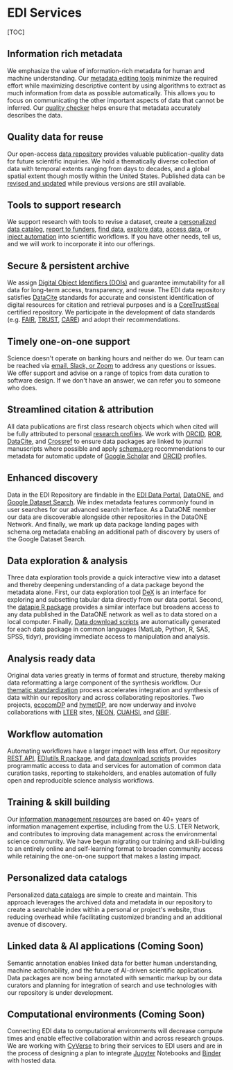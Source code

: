 # EDI Services

[TOC]

## Information rich metadata

We emphasize the value of information-rich metadata for human and machine understanding. Our [metadata editing tools](/templates/resources/creating-metadata-for-publication.md) minimize the required effort while maximizing descriptive content by using algorithms to extract as much information from data as possible automatically. This allows you to focus on communicating the other important aspects of data that cannot be inferred. Our [quality checker](/templates/resources/evaluating-a-data-package.md) helps ensure that metadata accurately describes the data.

## Quality data for reuse

Our open-access [data repository](https://portal.edirepository.org/nis/home.jsp) provides valuable publication-quality data for future scientific inquiries. We hold a thematically diverse collection of data with temporal extents ranging from days to decades, and a global spatial extent though mostly within the United States. Published data can be [revised and updated](/templates/resources/updating-a-data-package.md) while previous versions are still available.

## Tools to support research

We support research with tools to revise a dataset, create a [personalized data catalog](/templates/resources/create-a-data-catalog.md), [report to funders](/templates/resources/reporting-to-funders.md), [find data](/templates/resources/finding-data.md), [explore data](/templates/resources/data-exploration.md), [access data](/templates/resources/accessing-data.md), or [inject automation](/templates/resources/event-notifications.md) into scientific workflows. If you have other needs, tell us, and we will work to incorporate it into our offerings.

## Secure & persistent archive

We assign [Digital Object Identifiers (DOIs)](/templates/resources/the-data-package.md#digital-object-identifier-doi) and guarantee immutability for all data for long-term access, transparency, and reuse. The EDI data repository satisfies [DataCite](https://datacite.org/) standards for accurate and consistent identification of digital resources for citation and retrieval purposes and is a [CoreTrustSeal](https://www.coretrustseal.org/) certified repository. We participate in the development of data standards (e.g. [FAIR](https://www.go-fair.org/fair-principles/), [TRUST](https://www.nature.com/articles/s41597-020-0486-7), [CARE](https://www.gida-global.org/care)) and adopt their recommendations.

## Timely one-on-one support

Science doesn't operate on banking hours and neither do we. Our team can be reached via [email, Slack, or Zoom](/templates/support/contact-us.md) to address any questions or issues. We offer support and advise on a range of topics from data curation to software design. If we don't have an answer, we can refer you to someone who does.


## Streamlined citation & attribution

All data publications are first class research objects which when cited will be fully attributed to personal [research profiles](/templates/resources/orcid-id.md). We work with [ORCID](https://orcid.org/), [ROR](https://ror.org/), [DataCite](https://datacite.org/), and [Crossref](https://www.crossref.org/) to ensure data packages are linked to journal manuscripts where possible and apply [schema.org](https://schema.org/) recommendations to our metadata for automatic update of [Google Scholar](https://scholar.google.com/) and [ORCID](https://orcid.org/) profiles.


## Enhanced discovery

Data in the EDI Repository are findable in the [EDI Data Portal](https://portal.edirepository.org/nis/home.jsp), [DataONE](https://www.dataone.org/), and [Google Dataset Search](https://datasetsearch.research.google.com/). We index metadata features commonly found in user searches for our advanced search interface. As a DataONE member our data are discoverable alongside other repositories in the DataONE Network. And finally, we mark up data package landing pages with schema.org metadata enabling an additional path of discovery by users of the Google Dataset Search.

## Data exploration & analysis

Three data exploration tools provide a quick interactive view into a dataset and thereby deepening understanding of a data package beyond the metadata alone. First, our data exploration tool [DeX](/templates/resources/data-exploration.md#data-explorer-dex) is an interface for exploring and subsetting tabular data directly from our data portal. Second, the [datapie R package](/templates/resources/data-exploration.md#datapie) provides a similar interface but broadens access to any data published in the DataONE network as well as to data stored on a local computer. Finally, [Data download scripts](/templates/resources/data-exploration.md#data-import-scripts) are automatically generated for each data package in common languages (MatLab, Python, R, SAS, SPSS, tidyr), providing immediate access to manipulation and analysis.

## Analysis ready data

Original data varies greatly in terms of format and structure, thereby making data reformatting a large component of the synthesis workflow. Our [thematic standardization](/templates/resources/thematic-standardization.md) process accelerates integration and synthesis of data within our repository and across collaborating repositories. Two projects, [ecocomDP](/templates/resources/thematic-standardization.md#ecocomdp) and [hymetDP](/templates/resources/thematic-standardization.md#hymetdp), are now underway and involve collaborations with [LTER](https://lternet.edu/) sites, [NEON](https://www.neonscience.org/), [CUAHSI](https://www.cuahsi.org/), and [GBIF](https://www.gbif.org/).

## Workflow automation

Automating workflows have a larger impact with less effort. Our repository [REST API](/templates/resources/rest-api.md), [EDIutils R package](https://docs.ropensci.org/EDIutils/index.html), and [data download scripts](/templates/resources/accessing-data.md#data-download-scripts) provides programmatic access to data and services for automation of common data curation tasks, reporting to stakeholders, and enables automation of fully open and reproducible science analysis workflows.

## Training & skill building

Our [information management resources](/templates/resources/resources-for-information-managers.md) are based on 40+ years of information management expertise, including from the U.S. LTER Network, and contributes to improving data management across the environmental science community. We have begun migrating our training and skill-building to an entirely online and self-learning format to broaden community access while retaining the one-on-one support that makes a lasting impact.

## Personalized data catalogs

Personalized [data catalogs](/templates/resources/create-a-data-catalog.md) are simple to create and maintain. This approach leverages the archived data and metadata in our repository to create a searchable index within a personal or project's website, thus reducing overhead while facilitating customized branding and an additional avenue of discovery.


## Linked data & AI applications (Coming Soon)

Semantic annotation enables linked data for better human understanding, machine actionability, and the future of AI-driven scientific applications. Data packages are now being annotated with semantic markup by our data curators and planning for integration of search and use technologies with our repository is under development.


## Computational environments (Coming Soon)

Connecting EDI data to computational environments will decrease compute times and enable effective collaboration within and across research groups. We are working with [CyVerse](https://cyverse.org/) to bring their services to EDI users and are in the process of designing a plan to integrate [Jupyter](https://jupyter.org/) Notebooks and [Binder](https://mybinder.org/) with hosted data.
